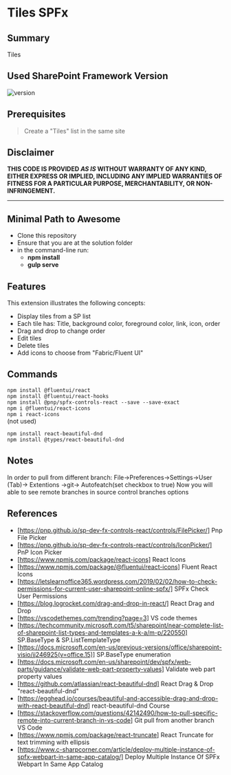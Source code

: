 # Tiles SPFx

## Summary

Tiles

## Used SharePoint Framework Version

![version](https://img.shields.io/badge/version-1.11-green.svg)


## Prerequisites

> Create a "Tiles" list in the same site


## Disclaimer

**THIS CODE IS PROVIDED *AS IS* WITHOUT WARRANTY OF ANY KIND, EITHER EXPRESS OR IMPLIED, INCLUDING ANY IMPLIED WARRANTIES OF FITNESS FOR A PARTICULAR PURPOSE, MERCHANTABILITY, OR NON-INFRINGEMENT.**

---

## Minimal Path to Awesome

- Clone this repository
- Ensure that you are at the solution folder
- in the command-line run:
  - **npm install**
  - **gulp serve**


## Features

This extension illustrates the following concepts:

- Display tiles from a SP list
- Each tile has: Title, background color, foreground color, link, icon, order
- Drag and drop to change order
- Edit tiles
- Delete tiles
- Add icons to choose from "Fabric/Fluent UI"

## Commands

``npm install @fluentui/react``<br/>
``npm install @fluentui/react-hooks``<br/>
``npm install @pnp/spfx-controls-react --save --save-exact``<br/>
``npm i @fluentui/react-icons``<br/>
``npm i react-icons``<br/> (not used)

```
npm install react-beautiful-dnd
npm install @types/react-beautiful-dnd
```

## Notes
In order to pull from different branch:
File->Preferences->Settings->User (Tab)-> Extentions ->git-> Autofeatch(set checkbox to true)
Now you will able to see remote branches in source control branches options


## References

- [https://pnp.github.io/sp-dev-fx-controls-react/controls/FilePicker/] Pnp File Picker
- [https://pnp.github.io/sp-dev-fx-controls-react/controls/IconPicker/] PnP Icon Picker
- [https://www.npmjs.com/package/react-icons] React Icons
- [https://www.npmjs.com/package/@fluentui/react-icons] Fluent React Icons
- [https://letslearnoffice365.wordpress.com/2019/02/02/how-to-check-permissions-for-current-user-sharepoint-online-spfx/] SPFx Check User Permissions
- [https://blog.logrocket.com/drag-and-drop-in-react/] React Drag and Drop
- [https://vscodethemes.com/trending?page=3] VS code themes
- [https://techcommunity.microsoft.com/t5/sharepoint/near-complete-list-of-sharepoint-list-types-and-templates-a-k-a/m-p/220550] SP.BaseType & SP.ListTemplateType
- [https://docs.microsoft.com/en-us/previous-versions/office/sharepoint-visio/jj246925(v=office.15)] SP.BaseType enumeration
- [https://docs.microsoft.com/en-us/sharepoint/dev/spfx/web-parts/guidance/validate-web-part-property-values] Validate web part property values
- [https://github.com/atlassian/react-beautiful-dnd] React Drag & Drop "react-beautiful-dnd"
- [https://egghead.io/courses/beautiful-and-accessible-drag-and-drop-with-react-beautiful-dnd] react-beautiful-dnd Course
- [https://stackoverflow.com/questions/42142490/how-to-pull-specific-remote-into-current-branch-in-vs-code] Git pull from another branch VS Code
- [https://www.npmjs.com/package/react-truncate] React Truncate for text trimming with ellipsis
- [https://www.c-sharpcorner.com/article/deploy-multiple-instance-of-spfx-webpart-in-same-app-catalog/] Deploy Multiple Instance Of SPFx Webpart In Same App Catalog